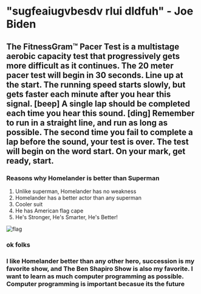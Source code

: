 # "sugfeaiugvbesdv rlui  dldfuh" - Joe Biden
## The FitnessGram™ Pacer Test is a multistage aerobic capacity test that progressively gets more difficult as it continues. The 20 meter pacer test will begin in 30 seconds. Line up at the start. The running speed starts slowly, but gets faster each minute after you hear this signal. [beep] A single lap should be completed each time you hear this sound. [ding] Remember to run in a straight line, and run as long as possible. The second time you fail to complete a lap before the sound, your test is over. The test will begin on the word start. On your mark, get ready, start.
### Reasons why Homelander is better than Superman
1. Unlike superman, Homelander has no weakness
2. Homelander has a better actor than any superman
3. Cooler suit
4. He has American flag cape
5. He's Stronger, He's Smarter, He's Better!

![flag](https://i.ytimg.com/vi/thPv_v7890g/hqdefault.jpg)

### ok folks

### I like Homelander better than any other hero, succession is my favorite show, and The Ben Shapiro Show is also my favorite. I want to learn as much computer programming as possible. Computer programming is important becasue its the future
